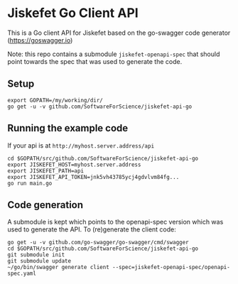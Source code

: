 # Jiskefet Go Client API
This is a Go client API for Jiskefet based on the go-swagger code generator (https://goswagger.io)

Note: this repo contains a submodule `jiskefet-openapi-spec` that should point towards the spec that was used to generate the code.

## Setup
```
export GOPATH=/my/working/dir/
go get -u -v github.com/SoftwareForScience/jiskefet-api-go
```


## Running the example code
If your api is at `http://myhost.server.address/api`

```
cd $GOPATH/src/github.com/SoftwareForScience/jiskefet-api-go
export JISKEFET_HOST=myhost.server.address
export JISKEFET_PATH=api
export JISKEFET_API_TOKEN=jnk5vh43785ycj4gdvlvm84fg...
go run main.go
```


## Code generation
A submodule is kept which points to the openapi-spec version which was used to generate the API.
To (re)generate the client code:
```
go get -u -v github.com/go-swagger/go-swagger/cmd/swagger
cd $GOPATH/src/github.com/SoftwareForScience/jiskefet-api-go
git submodule init
git submodule update
~/go/bin/swagger generate client --spec=jiskefet-openapi-spec/openapi-spec.yaml
```
